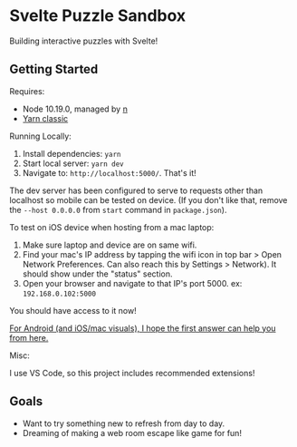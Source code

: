 # Svelte Puzzle Sandbox

Building interactive puzzles with Svelte!

## Getting Started

Requires:

- Node 10.19.0, managed by [n](https://github.com/tj/n)
- [Yarn classic](https://classic.yarnpkg.com/en/)

Running Locally:

1. Install dependencies: `yarn`
1. Start local server: `yarn dev`
1. Navigate to: `http://localhost:5000/`. That's it!

The dev server has been configured to serve to requests other than localhost so mobile can be tested on device. (If you don't like that, remove the `--host 0.0.0.0` from `start` command in `package.json`).

To test on iOS device when hosting from a mac laptop:

1. Make sure laptop and device are on same wifi.
1. Find your mac's IP address by tapping the wifi icon in top bar > Open Network Preferences. Can also reach this by Settings > Network). It should show under the "status" section.
1. Open your browser and navigate to that IP's port 5000. ex: `192.168.0.102:5000`

You should have access to it now!

[For Android (and iOS/mac visuals), I hope the first answer can help you from here.](https://stackoverflow.com/questions/3132105/how-do-you-access-a-website-running-on-localhost-from-iphone-browser)

Misc:

I use VS Code, so this project includes recommended extensions!

## Goals

- Want to try something new to refresh from day to day.
- Dreaming of making a web room escape like game for fun!

